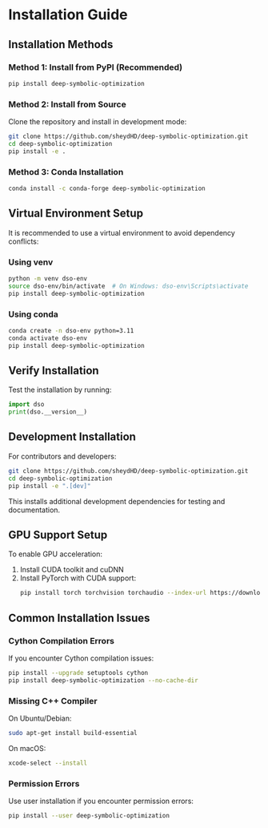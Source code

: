 # Installation Guide

## Installation Methods

### Method 1: Install from PyPI (Recommended)

```bash
pip install deep-symbolic-optimization
```

### Method 2: Install from Source

Clone the repository and install in development mode:

```bash
git clone https://github.com/sheydHD/deep-symbolic-optimization.git
cd deep-symbolic-optimization
pip install -e .
```

### Method 3: Conda Installation

```bash
conda install -c conda-forge deep-symbolic-optimization
```

## Virtual Environment Setup

It is recommended to use a virtual environment to avoid dependency conflicts:

### Using venv
```bash
python -m venv dso-env
source dso-env/bin/activate  # On Windows: dso-env\Scripts\activate
pip install deep-symbolic-optimization
```

### Using conda
```bash
conda create -n dso-env python=3.11
conda activate dso-env
pip install deep-symbolic-optimization
```

## Verify Installation

Test the installation by running:

```python
import dso
print(dso.__version__)
```

## Development Installation

For contributors and developers:

```bash
git clone https://github.com/sheydHD/deep-symbolic-optimization.git
cd deep-symbolic-optimization
pip install -e ".[dev]"
```

This installs additional development dependencies for testing and documentation.

## GPU Support Setup

To enable GPU acceleration:

1. Install CUDA toolkit and cuDNN
2. Install PyTorch with CUDA support:
   ```bash
   pip install torch torchvision torchaudio --index-url https://download.pytorch.org/whl/cu118
   ```

## Common Installation Issues

### Cython Compilation Errors
If you encounter Cython compilation issues:
```bash
pip install --upgrade setuptools cython
pip install deep-symbolic-optimization --no-cache-dir
```

### Missing C++ Compiler
On Ubuntu/Debian:
```bash
sudo apt-get install build-essential
```

On macOS:
```bash
xcode-select --install
```

### Permission Errors
Use user installation if you encounter permission errors:
```bash
pip install --user deep-symbolic-optimization
```